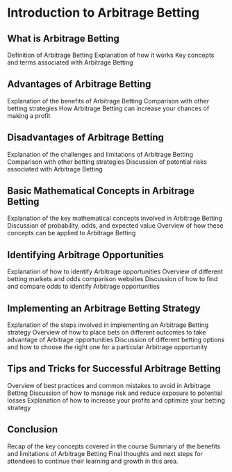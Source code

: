 # Introduction to Arbitrage Betting
## What is Arbitrage Betting
Definition of Arbitrage Betting
Explanation of how it works
Key concepts and terms associated with Arbitrage Betting
## Advantages of Arbitrage Betting
Explanation of the benefits of Arbitrage Betting
Comparison with other betting strategies
How Arbitrage Betting can increase your chances of making a profit
## Disadvantages of Arbitrage Betting
Explanation of the challenges and limitations of Arbitrage Betting
Comparison with other betting strategies
Discussion of potential risks associated with Arbitrage Betting
## Basic Mathematical Concepts in Arbitrage Betting
Explanation of the key mathematical concepts involved in Arbitrage Betting
Discussion of probability, odds, and expected value
Overview of how these concepts can be applied to Arbitrage Betting
## Identifying Arbitrage Opportunities
Explanation of how to identify Arbitrage opportunities
Overview of different betting markets and odds comparison websites
Discussion of how to find and compare odds to identify Arbitrage opportunities
## Implementing an Arbitrage Betting Strategy
Explanation of the steps involved in implementing an Arbitrage Betting strategy
Overview of how to place bets on different outcomes to take advantage of Arbitrage opportunities
Discussion of different betting options and how to choose the right one for a particular Arbitrage opportunity
## Tips and Tricks for Successful Arbitrage Betting
Overview of best practices and common mistakes to avoid in Arbitrage Betting
Discussion of how to manage risk and reduce exposure to potential losses
Explanation of how to increase your profits and optimize your betting strategy
## Conclusion
Recap of the key concepts covered in the course
Summary of the benefits and limitations of Arbitrage Betting
Final thoughts and next steps for attendees to continue their learning and growth in this area.
